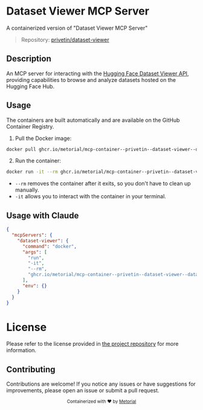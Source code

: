 
# Dataset Viewer MCP Server

A containerized version of "Dataset Viewer MCP Server"

> Repository: [privetin/dataset-viewer](https://github.com/privetin/dataset-viewer)

## Description

An MCP server for interacting with the [Hugging Face Dataset Viewer API](https://huggingface.co/docs/dataset-viewer), providing capabilities to browse and analyze datasets hosted on the Hugging Face Hub.


## Usage

The containers are built automatically and are available on the GitHub Container Registry.

1. Pull the Docker image:

```bash
docker pull ghcr.io/metorial/mcp-container--privetin--dataset-viewer--dataset-viewer
```

2. Run the container:

```bash
docker run -it --rm ghcr.io/metorial/mcp-container--privetin--dataset-viewer--dataset-viewer 
```

- `--rm` removes the container after it exits, so you don't have to clean up manually.
- `-it` allows you to interact with the container in your terminal.



## Usage with Claude

```json
{
  "mcpServers": {
    "dataset-viewer": {
      "command": "docker",
      "args": [
        "run",
        "-it",
        "--rm",
        "ghcr.io/metorial/mcp-container--privetin--dataset-viewer--dataset-viewer"
      ],
      "env": {}
    }
  }
}
```

# License

Please refer to the license provided in [the project repository](https://github.com/privetin/dataset-viewer) for more information.

## Contributing

Contributions are welcome! If you notice any issues or have suggestions for improvements, please open an issue or submit a pull request.

<div align="center">
  <sub>Containerized with ❤️ by <a href="https://metorial.com">Metorial</a></sub>
</div>
  